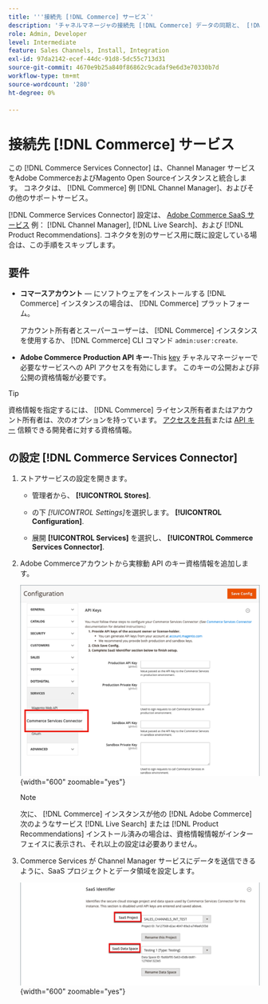 ```yaml
---
title: '''接続先 [!DNL Commerce] サービス`'
description: 'チャネルマネージャの接続先 [!DNL Commerce] データの同期と、 [!DNL Commerce] インスタンス、チャネルマネージャー、およびその他のサポートサービス。'
role: Admin, Developer
level: Intermediate
feature: Sales Channels, Install, Integration
exl-id: 97da2142-ecef-44dc-91d8-5dc55c713d31
source-git-commit: 4670e9b25a840f86862c9cadaf9e6d3e70330b7d
workflow-type: tm+mt
source-wordcount: '280'
ht-degree: 0%

---
```



# 接続先 [!DNL Commerce] サービス

この [!DNL Commerce Services Connector] は、Channel Manager サービスをAdobe CommerceおよびMagento Open Sourceインスタンスと統合します。 コネクタは、 [!DNL Commerce] 例 [!DNL Channel Manager]、およびその他のサポートサービス。

[!DNL Commerce Services Connector] 設定は、 [Adobe Commerce SaaS サービス](https://experienceleague.adobe.com/docs/commerce-merchant-services/user-guides/home.html) 例： [!DNL Channel Manager], [!DNL Live Search]、および [!DNL Product Recommendations]. コネクタを別のサービス用に既に設定している場合は、この手順をスキップします。

## 要件

- **コマースアカウント** — にソフトウェアをインストールする [!DNL Commerce] インスタンスの場合は、 [!DNL Commerce] プラットフォーム。

  アカウント所有者とスーパーユーザーは、 [!DNL Commerce] インスタンスを使用するか、 [!DNL Commerce] CLI コマンド `admin:user:create`.

- **Adobe Commerce Production API キー**-This [key](https://experienceleague.adobe.com/docs/commerce-merchant-services/user-guides/integration-services/saas.html#genapikey) チャネルマネージャーで必要なサービスへの API アクセスを有効にします。 このキーの公開および非公開の資格情報が必要です。

>[!TIP]
>
>資格情報を指定するには、 [!DNL Commerce] ライセンス所有者またはアカウント所有者は、次のオプションを持っています。 [アクセスを共有](https://experienceleague.adobe.com/docs/commerce-admin/start/commerce-account/commerce-account-share.html)または [API キー](https://experienceleague.adobe.com/docs/commerce-merchant-services/user-guides/integration-services/saas.html) 信頼できる開発者に対する資格情報。

## の設定 [!DNL Commerce Services Connector]

1. ストアサービスの設定を開きます。

   - 管理者から、 **[!UICONTROL Stores]**.

   - の下 *[!UICONTROL Settings]*&#x200B;を選択します。 **[!UICONTROL Configuration]**.

   - 展開 **[!UICONTROL Services]** を選択し、 **[!UICONTROL Commerce Services Connector]**.

1. Adobe Commerceアカウントから実稼動 API のキー資格情報を追加します。

   ![[!DNL Commerce Services Connector] サービス [!DNL Admin] 表示](assets/commerce-services-connector-admin-service-view.png){width="600" zoomable="yes"}


   >[!NOTE]
   >
   > 次に、 [!DNL Commerce] インスタンスが他の [!DNL Adobe Commerce] 次のようなサービス [!DNL Live Search] または [!DNL Product Recommendations] インストール済みの場合は、資格情報情報がインターフェイスに表示され、それ以上の設定は必要ありません。

1. Commerce Services が Channel Manager サービスにデータを送信できるように、SaaS プロジェクトとデータ領域を設定します。

   ![[!DNL Commerce Services Connector] での SaaS 識別子の設定 [!DNL Admin] 表示](assets/commerce-services-connector-saas-config.png){width="600" zoomable="yes"}

